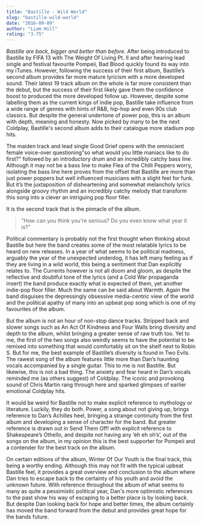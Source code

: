 ```yaml
---
title: "Bastille - Wild World"
slug: "bastille-wild-world"
date: "2016-09-09"
author: "Liam Hill"
rating: "3.75"
---
```


_Bastille are back, bigger and better than before._ After being introduced to Bastille by FIFA 13 with The Weight Of Living Pt. II and after hearing lead single and festival favourite Pompeii, Bad Blood quickly found its way into my iTunes. However, following the success of their first album, Bastille’s second album provides far more mature lyricism with a more developed sound. Their latest 19 track album on the whole is far more consistent than the debut, but the success of their first likely gave them the confidence boost to produced the more developed follow up. However, despite some labelling them as the current kings of indie pop, Bastille take influence from a wide range of genres with hints of R&B, hip-hop and even 90s club classics. But despite the general undertone of power pop, this is an album with depth, meaning and honesty. Now picked by many to be the next Coldplay, Bastille's second album adds to their catalogue more stadium pop hits.

The maiden track and lead single Good Grief opens with the omniscient female voice-over questioning"so what would you little maniacs like to do first?" followed by an introductory drum and an incredibly catchy bass line. Although it may not be a bass line to make Flea of the Chilli Peppers worry, isolating the bass line here proves from the offset that Bastille are more than just power poppers but well influenced musicians with a slight feel for funk. But it’s the juxtaposition of disheartening and somewhat melancholy lyrics alongside groovy rhythm and an incredibly catchy melody that transform this song into a clever an intriguing pop floor filler.

It is the second track that is the pinnacle of the album.

> "How can you think you're serious? Do you even know what year it is?"

Political commentary is probably not the first thought when thinking about Bastille but here the band creates some of the most relatable lyrics to be heard on new releases. In a year of what seems to be political madness, arguably the year of the unexpected underdog, it has left many feeling as if they are living in a wild world, this being a sentiment that Dan explicitly relates to. The Currents however is not all doom and gloom, as despite the reflective and doubtful tone of the lyrics (and a Cold War propaganda insert) the band produce exactly what is expected of them, yet another indie-pop floor filler. Much the same can be said about Warmth. Again the band disguises the depressingly obsessive media-centric view of the world and the political apathy of many into an upbeat pop song which is one of my favourites of the album.

But the album is not an hour of non-stop dance tracks. Stripped back and slower songs such as An Act Of Kindness and Four Walls bring diversity and depth to the album, whilst bringing a greater sense of raw truth too. Yet to me, the first of the two songs also weirdly seems to have the potential to be remixed into something that would comfortably sit on the shelf next to Robin S. But for me, the best example of Bastille’s diversity is found in Two Evils. The rawest song of the album features little more than Dan’s haunting vocals accompanied by a single guitar. This to me is not Bastille. But likewise, this is not a bad thing. The anxiety and fear heard in Dan’s vocals reminded me (as others suggest) of Coldplay. The iconic and provoking sound of Chris Martin rang through here and sparked glimpses of earlier emotional Coldplay hits.

It would be weird for Bastille not to make explicit reference to mythology or literature. Luckily, they do both. Power, a song about not giving up, brings reference to Dan’s Achilles heel, bringing a strange continuity from the first album and developing a sense of character for the band. But greater reference is drawn out in Send Them Off! with explicit reference to Shakespeare’s Othello, and despite not having any ‘eh eh oh’s’, out of the songs on the album, in my opinion this is the best supporter for Pompeii and a contender for the best track on the album.

On certain editions of the album, Winter Of Our Youth is the final track, this being a worthy ending. Although this may not fit with the typical upbeat Bastille feel, it provides a great overview and conclusion to the album where Dan tries to escape back to the certainty of his youth and avoid the unknown future. With reference throughout the album of what seems to many as quite a pessimistic political year, Dan's more optimistic references to the past show his way of escaping to a better place is by looking back. But despite Dan looking back for hope and better times, the album certainly has moved the band forward from the debut and provides great hope for the bands future.
